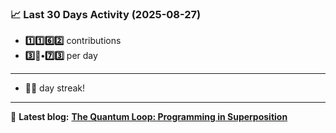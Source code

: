 <!--START_STATS-->
### 📈 Last 30 Days Activity (2025-08-27)  
- **1️⃣1️⃣6️⃣2️⃣** contributions  
- **3️⃣🎱•7️⃣3️⃣** per day
---
- **🎱🎱** day streak!
---
📝 **Latest blog:** [**The Quantum Loop: Programming in Superposition**](https://andriak.com/blog/quantum-loop)
<!--END_STATS-->
